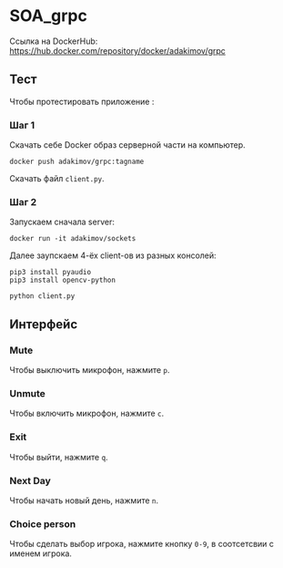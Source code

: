 # SOA_grpc

Ссылка на DockerHub: https://hub.docker.com/repository/docker/adakimov/grpc

## Тест

Чтобы протестировать приложение :

### Шаг 1

Скачать себе Docker образ серверной части на компьютер.

```
docker push adakimov/grpc:tagname
```

Скачать файл `client.py`.

### Шаг 2

Запускаем сначала server:

```
docker run -it adakimov/sockets
```

Далее заупскаем 4-ёх client-ов из разных консолей:

```
pip3 install pyaudio
pip3 install opencv-python

python client.py 
```

## Интерфейс


### Mute

Чтобы выключить микрофон, нажмите `p`.

### Unmute

Чтобы включить микрофон, нажмите `c`.

### Exit 
Чтобы выйти, нажмите `q`.

### Next Day
Чтобы начать новый день, нажмите `n`.

### Choice person
Чтобы сделать выбор игрока, нажмите кнопку `0-9`, в соотсетсвии с именем игрока.
